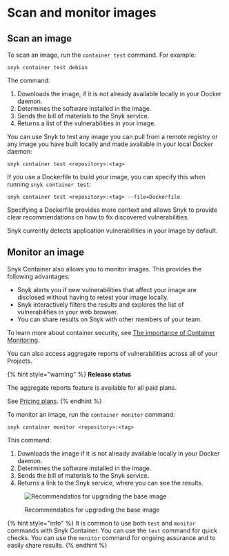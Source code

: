 # Scan and monitor images

## Scan an image

To scan an image, run the `container test` command. For example:

```
snyk container test debian
```

The command:

1. Downloads the image, if it is not already available locally in your Docker daemon.
2. Determines the software installed in the image.
3. Sends the bill of materials to the Snyk service.
4. Returns a list of the vulnerabilities in your image.

You can use Snyk to test any image you can pull from a remote registry or any image you have built locally and made available in your local Docker daemon:

```
snyk container test <repository>:<tag>
```

If you use a Dockerfile to build your image, you can specify this when running `snyk container test`:

```
snyk container test <repository>:<tag> --file=Dockerfile
```

Specifying a Dockerfile provides more context and allows Snyk to provide clear recommendations on how to fix discovered vulnerabilities.

Snyk currently detects application vulnerabilities in your image by default.

## Monitor an image

Snyk Container also allows you to monitor images. This provides the following advantages:

* Snyk alerts you if new vulnerabilities that affect your image are disclosed without having to retest your image locally.
* Snyk interactively filters the results and explores the list of vulnerabilities in your web browser.
* You can share results on Snyk with other members of your team.

To learn more about container security, see [The importance of Container Monitoring](https://snyk.io/learn/container-security/container-monitoring/).

You can also access aggregate reports of vulnerabilities across all of your Projects.

{% hint style="warning" %}
**Release status**&#x20;

The aggregate reports feature is available for all paid plans.

See [Pricing plans](https://snyk.io/plans).
{% endhint %}

To monitor an image, run the `container monitor` command:

```
snyk container monitor <repository>:<tag>
```

This command:

1. Downloads the image if it is not already available locally in your Docker daemon.
2. Determines the software installed in the image.
3. Sends the bill of materials to the Snyk service.
4. Returns a link to the Snyk service, where you can see the results.

<figure><img src="../../../.gitbook/assets/monitor.png" alt="Recommendatios for upgrading the base image"><figcaption><p>Recommendatios for upgrading the base image</p></figcaption></figure>

{% hint style="info" %}
It is common to use both `test` and `monitor` commands with Snyk Container. You can use the `test` command for quick checks. You can use the `monitor` command for ongoing assurance and to easily share results.
{% endhint %}
